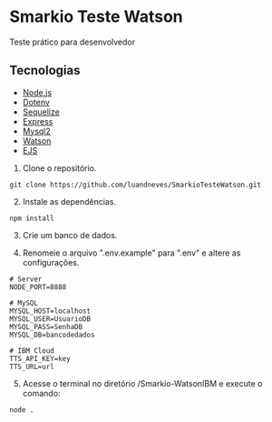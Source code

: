 # Smarkio Teste Watson
Teste prático para desenvolvedor

## Tecnologias

- [Node.js](https://nodejs.org/en/)
- [Dotenv](https://www.npmjs.com/package/dotenv)
- [Sequelize](https://www.npmjs.com/package/sequelize)
- [Express](https://www.npmjs.com/package/express)
- [Mysql2](https://www.npmjs.com/package/mysql2)
- [Watson](https://www.npmjs.com/package/ibm-watson)
- [EJS](https://ejs.co/)

1. Clone o repositório.

```
git clone https://github.com/luandneves/SmarkioTesteWatson.git
```

2. Instale as dependências.

```
npm install
```

3. Crie um banco de dados.

4. Renomeie o arquivo ".env.example" para ".env" e altere as configurações.

```
# Server
NODE_PORT=8888

# MySQL
MYSQL_HOST=localhost
MYSQL_USER=UsuarioDB
MYSQL_PASS=SenhaDB
MYSQL_DB=bancodedados

# IBM Cloud
TTS_API_KEY=key
TTS_URL=url
```

5. Acesse o terminal no diretório /Smarkio-WatsonIBM e execute o comando:

```
node .
```
